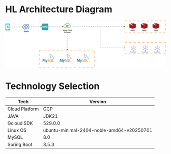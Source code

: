 # HL Architecture Diagram
![HL Architecture Diagram](./HL_Design.png)

# Technology Selection
| Tech               | Version |
| --------------------- | ---------- |
| Cloud Platform| GCP|
| JAVA   |JDK21|
| Gcloud SDK | 529.0.0|
|Linux OS| ubuntu-minimal-2404-noble-amd64-v20250701|
| MySQL | 8.0|
|Spring Boot| 3.5.3|

